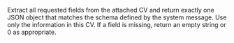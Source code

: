 Extract all requested fields from the attached CV and return exactly one JSON object that matches the schema defined by the system message. Use only the information in this CV. If a field is missing, return an empty string or 0 as appropriate.
